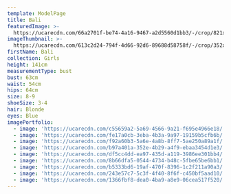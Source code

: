 ```yaml
---
template: ModelPage
title: Bali
featuredImage: >-
  https://ucarecdn.com/66a2701f-be74-4a16-9467-a2d5560d1bb3/-/crop/821x340/0,0/-/preview/
imageThumbnail: >-
  https://ucarecdn.com/613c2d24-794f-4d66-92d6-89688d58758f/-/crop/352x416/49,0/-/preview/
firstName: Bali
collection: Girls
height: 141cm
measurementType: bust
bust: 63cm
waist: 54cm
hips: 64cm
size: 8-9
shoeSize: 3-4
hair: Blonde
eyes: Blue
imagePortfolio:
  - image: 'https://ucarecdn.com/c55659a2-5a69-4566-9a21-f695e4966e18/'
  - image: 'https://ucarecdn.com/fe17a0cb-3eba-4b3a-9a97-19159b5cfb6b/'
  - image: 'https://ucarecdn.com/f92a60b3-5a6e-4a8b-8ff7-5ae250a89a1f/'
  - image: 'https://ucarecdn.com/b97a401a-352e-4b29-a4f9-ebaa3454d1e3/'
  - image: 'https://ucarecdn.com/df5cc4dd-ea97-435d-a119-3986ee301bb4/'
  - image: 'https://ucarecdn.com/8b66dfa5-0544-4734-b48c-5fbe65be6bb1/'
  - image: 'https://ucarecdn.com/b5333bd6-19af-470f-8396-1c2f211a90a3/'
  - image: 'https://ucarecdn.com/243e57c7-5c3f-4f40-8f6f-c450bf5aad10/'
  - image: 'https://ucarecdn.com/1366fbf8-dea0-4ba9-a8e9-06cea517f520/'
---
```


